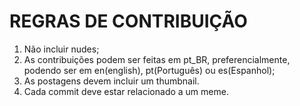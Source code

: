 REGRAS DE CONTRIBUIÇÃO
======================

1. Não incluir nudes;
2. As contribuições podem ser feitas em pt_BR, preferencialmente, podendo ser em en(english), pt(Português) ou es(Espanhol);
3. As postagens devem incluir um thumbnail.
4. Cada commit deve estar relacionado a um meme. 
